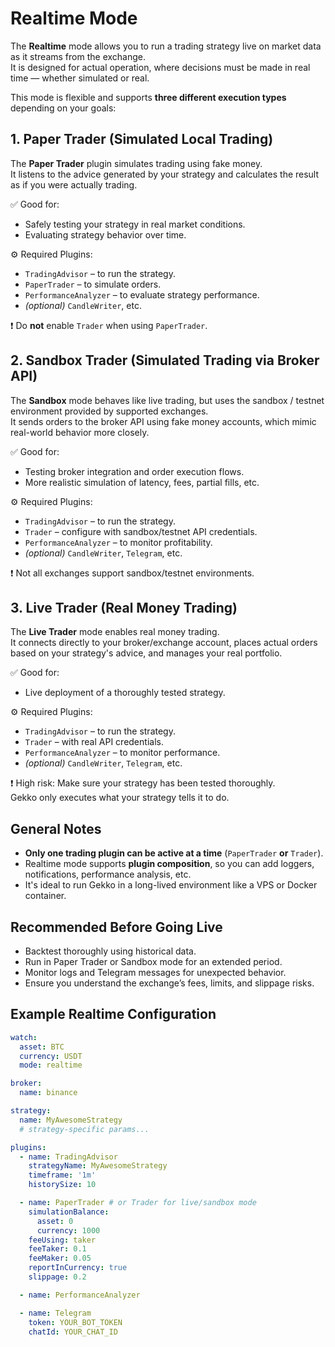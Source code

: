 # Realtime Mode

The **Realtime** mode allows you to run a trading strategy live on market data as it streams from the exchange.  
It is designed for actual operation, where decisions must be made in real time — whether simulated or real.

This mode is flexible and supports **three different execution types** depending on your goals:

## 1. Paper Trader (Simulated Local Trading)

The **Paper Trader** plugin simulates trading using fake money.  
It listens to the advice generated by your strategy and calculates the result as if you were actually trading.

✅ Good for:
- Safely testing your strategy in real market conditions.
- Evaluating strategy behavior over time.

⚙️ Required Plugins:
- `TradingAdvisor` – to run the strategy.
- `PaperTrader` – to simulate orders.
- `PerformanceAnalyzer` – to evaluate strategy performance.
- *(optional)* `CandleWriter`, etc.

❗ Do **not** enable `Trader` when using `PaperTrader`.

## 2. Sandbox Trader (Simulated Trading via Broker API)

The **Sandbox** mode behaves like live trading, but uses the sandbox / testnet environment provided by supported exchanges.  
It sends orders to the broker API using fake money accounts, which mimic real-world behavior more closely.

✅ Good for:
- Testing broker integration and order execution flows.
- More realistic simulation of latency, fees, partial fills, etc.

⚙️ Required Plugins:
- `TradingAdvisor` – to run the strategy.
- `Trader` – configure with sandbox/testnet API credentials.
- `PerformanceAnalyzer` – to monitor profitability.
- *(optional)* `CandleWriter`, `Telegram`, etc.

❗ Not all exchanges support sandbox/testnet environments.

## 3. Live Trader (Real Money Trading)

The **Live Trader** mode enables real money trading.  
It connects directly to your broker/exchange account, places actual orders based on your strategy's advice, and manages your real portfolio.

✅ Good for:
- Live deployment of a thoroughly tested strategy.

⚙️ Required Plugins:
- `TradingAdvisor` – to run the strategy.
- `Trader` – with real API credentials.
- `PerformanceAnalyzer` – to monitor performance.
- *(optional)* `CandleWriter`, `Telegram`, etc.

❗ High risk: Make sure your strategy has been tested thoroughly.  
Gekko only executes what your strategy tells it to do.

## General Notes

- **Only one trading plugin can be active at a time** (`PaperTrader` **or** `Trader`).
- Realtime mode supports **plugin composition**, so you can add loggers, notifications, performance analysis, etc.
- It's ideal to run Gekko in a long-lived environment like a VPS or Docker container.

## Recommended Before Going Live

- Backtest thoroughly using historical data.
- Run in Paper Trader or Sandbox mode for an extended period.
- Monitor logs and Telegram messages for unexpected behavior.
- Ensure you understand the exchange’s fees, limits, and slippage risks.

## Example Realtime Configuration

```yaml
watch:
  asset: BTC
  currency: USDT
  mode: realtime

broker:
  name: binance

strategy:
  name: MyAwesomeStrategy
  # strategy-specific params...

plugins:
  - name: TradingAdvisor
    strategyName: MyAwesomeStrategy
    timeframe: '1m'
    historySize: 10

  - name: PaperTrader # or Trader for live/sandbox mode
    simulationBalance:
      asset: 0
      currency: 1000
    feeUsing: taker
    feeTaker: 0.1
    feeMaker: 0.05
    reportInCurrency: true
    slippage: 0.2

  - name: PerformanceAnalyzer

  - name: Telegram
    token: YOUR_BOT_TOKEN
    chatId: YOUR_CHAT_ID
```